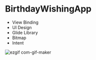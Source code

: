 # BirthdayWishingApp

- View Binding
- UI Design
- Glide Library
- Bitmap 
- Intent

![ezgif com-gif-maker](https://user-images.githubusercontent.com/59710234/215101018-a479ac5f-3fb4-402d-98e6-bc9ef84d9eda.gif)
